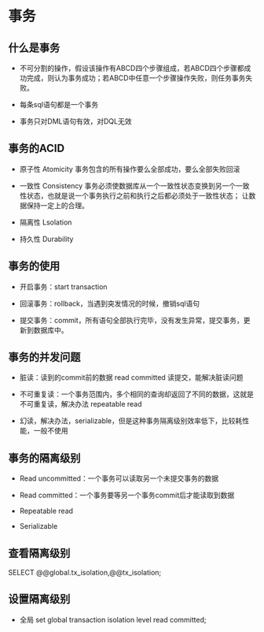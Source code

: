 # 事务

## 什么是事务

- 不可分割的操作，假设该操作有ABCD四个步骤组成，若ABCD四个步骤都成功完成，则认为事务成功；若ABCD中任意一个步骤操作失败，则任务事务失败。

- 每条sql语句都是一个事务

- 事务只对DML语句有效，对DQL无效

## 事务的ACID

- 原子性 Atomicity
事务包含的所有操作要么全部成功，要么全部失败回滚

- 一致性 Consistency
事务必须使数据库从一个一致性状态变换到另一个一致性状态，也就是说一个事务执行之前和执行之后都必须处于一致性状态；
让数据保持一定上的合理。

- 隔离性 Lsolation

- 持久性 Durability

## 事务的使用

- 开启事务：start transaction

- 回滚事务：rollback，当遇到突发情况的时候，撤销sql语句

- 提交事务：commit，所有语句全部执行完毕，没有发生异常，提交事务，更新到数据库中。

## 事务的并发问题

- 脏读：读到的commit前的数据 read committed 读提交，能解决脏读问题

- 不可重复读：一个事务范围内，多个相同的查询却返回了不同的数据，这就是不可重复读，解决办法 repeatable read

- 幻读，解决办法，serializable，但是这种事务隔离级别效率低下，比较耗性能，一般不使用

## 事务的隔离级别

- Read uncommitted：一个事务可以读取另一个未提交事务的数据

- Read committed：一个事务要等另一个事务commit后才能读取到数据

- Repeatable read

- Serializable

## 查看隔离级别

SELECT @@global.tx_isolation,@@tx_isolation;

## 设置隔离级别

- 全局 set global transaction isolation level read committed;